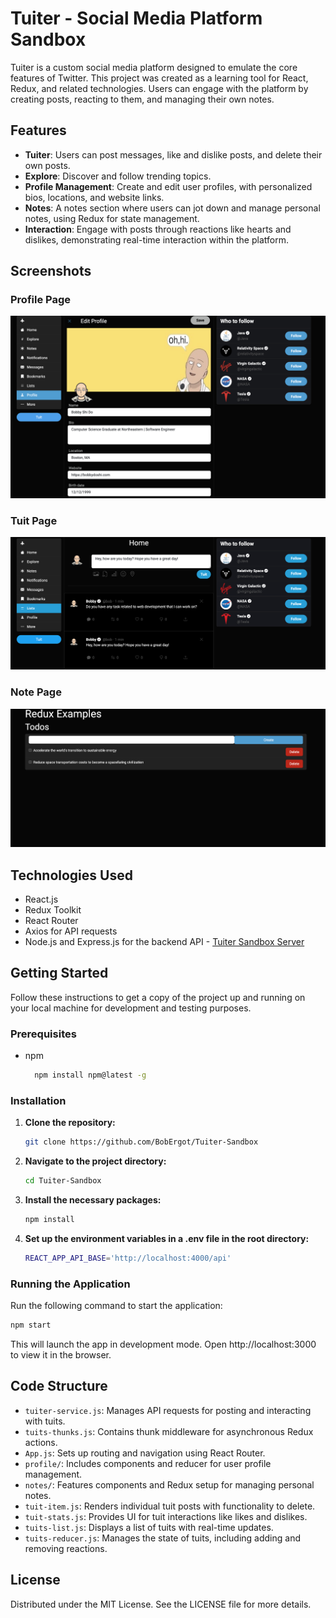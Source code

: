 # Tuiter - Social Media Platform Sandbox

Tuiter is a custom social media platform designed to emulate the core features of Twitter. This project was created as a learning tool for React, Redux, and related technologies. Users can engage with the platform by creating posts, reacting to them, and managing their own notes.

## Features

- **Tuiter**: Users can post messages, like and dislike posts, and delete their own posts.
- **Explore**: Discover and follow trending topics.
- **Profile Management**: Create and edit user profiles, with personalized bios, locations, and website links.
- **Notes**: A notes section where users can jot down and manage personal notes, using Redux for state management.
- **Interaction**: Engage with posts through reactions like hearts and dislikes, demonstrating real-time interaction within the platform.

## Screenshots

### Profile Page
![Profile Page](screenshots/profile-page.png)

### Tuit Page
![Tuit Page](screenshots/tuit-page.png)

### Note Page
![Note Page](screenshots/note-page.png)

## Technologies Used

- React.js
- Redux Toolkit
- React Router
- Axios for API requests
- Node.js and Express.js for the backend API - [Tuiter Sandbox Server](https://github.com/BobErgot/Tuiter-Sandbox-Server)

## Getting Started

Follow these instructions to get a copy of the project up and running on your local machine for development and testing purposes.

### Prerequisites
- npm
    ```sh
      npm install npm@latest -g
    ```
### Installation

1. **Clone the repository:**
   ```sh
   git clone https://github.com/BobErgot/Tuiter-Sandbox
   ```
   
2. **Navigate to the project directory:**
   ```sh
   cd Tuiter-Sandbox
   ```

3. **Install the necessary packages:**
   ```sh
   npm install
   ```

4. **Set up the environment variables in a .env file in the root directory:**
   ```sh
   REACT_APP_API_BASE='http://localhost:4000/api'
   ```

### Running the Application
Run the following command to start the application:
   ```sh
   npm start
   ```
This will launch the app in development mode. Open http://localhost:3000 to view it in the browser.

## Code Structure

- `tuiter-service.js`: Manages API requests for posting and interacting with tuits.
- `tuits-thunks.js`: Contains thunk middleware for asynchronous Redux actions.
- `App.js`: Sets up routing and navigation using React Router.
- `profile/`: Includes components and reducer for user profile management.
- `notes/`: Features components and Redux setup for managing personal notes.
- `tuit-item.js`: Renders individual tuit posts with functionality to delete.
- `tuit-stats.js`: Provides UI for tuit interactions like likes and dislikes.
- `tuits-list.js`: Displays a list of tuits with real-time updates.
- `tuits-reducer.js`: Manages the state of tuits, including adding and removing reactions.

## License
Distributed under the MIT License. See the LICENSE file for more details.